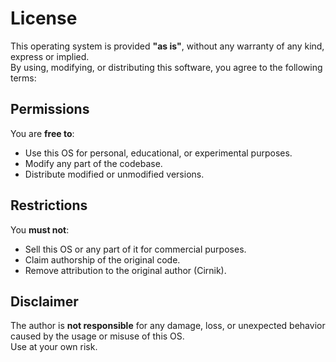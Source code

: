 # License

This operating system is provided **"as is"**, without any warranty of any kind, express or implied.  
By using, modifying, or distributing this software, you agree to the following terms:

## Permissions

You are **free to**:
- Use this OS for personal, educational, or experimental purposes.
- Modify any part of the codebase.
- Distribute modified or unmodified versions.

## Restrictions

You **must not**:
- Sell this OS or any part of it for commercial purposes.
- Claim authorship of the original code.
- Remove attribution to the original author (Cirnik).

## Disclaimer

The author is **not responsible** for any damage, loss, or unexpected behavior caused by the usage or misuse of this OS.  
Use at your own risk.

